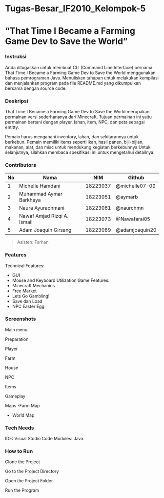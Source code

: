 # Tugas-Besar_IF2010_Kelompok-5
# “That Time I Became a Farming Game Dev to Save the World”

### Instruksi
Anda ditugaskan untuk membuat CLI (Command Line Interface) bernama That Time I Became a Farming Game Dev to Save the World menggunakan bahasa pemrograman Java.
Menuliskan tahapan untuk melakukan kompilasi dan menjalankan program pada file README.md yang dikumpulkan bersama dengan source code.

### Deskripsi
That Time I Became a Farming Game Dev to Save the World merupakan permainan versi sederhananya dari Minecraft. Tujuan permainan ini yaitu permainan bertani dengan player, lahan, item, NPC, dan peta sebagai entitty.

Pemain harus menganani inventory, lahan, dan sekitarannya untuk berkebun. Pemain memiliki items seperti ikan, hasil panen, biji-bijian, makanan, alat, dan misc untuk mendukung kegiatan berkebunnya.Untuk selanjutnya, silahkan membaca spesifikasi ini untuk mengetahui detailnya.

### Contributors
| No       | Nama       | NIM       | Github      |
| ------------- | ------------- | ------------- | ------------- |
| 1   | Michelle Hamdani | 18223037  | @michelle07-09   |
| 2  | Muhammad Aymar Barkhaya  | 18223051   | @aymarb  |
| 3  | Naura Ayurachmani   | 18223061   | @naurchmn  |
| 4  | Nawaf Amjad Rizqi A. Ismail   | 18223073   | @Nawafarai05   |
| 5   | Adam Joaquin Girsang   | 18223089   | @adamjoaquin20  |

> Asisten: Farhan

### Features
Technical Features:
- GUI
- Mouse and Keyboard Utilization
Game Features:
- Minecraft Mechanics
- Free Market
- Lets Go Gambling!
- Save dan Load
- NPC Easter Egg

### Screenshots
Main menu
 
Preparation

Player

Farm

House

NPC

Items

Gameplay

Maps
-Farm Map

- World Map

### Tech Needs
IDE: Visual Studio Code
Modules: Java

 ### How to Run
Clone the Project

Go to the Project Directory

Open the Project Folder

Run the Program



